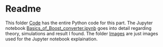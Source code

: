 # Readme
This folder [Code](Code) has the entire Python code for this part. The Jupyter notebook [Basics_of_Boost_converter.ipynb](Basics_of_Boost_converter.ipynb) goes into detail regarding theory, simulations and result I found. The folder [Images](Images) are just images used for the Jupyter notebook explaination.
